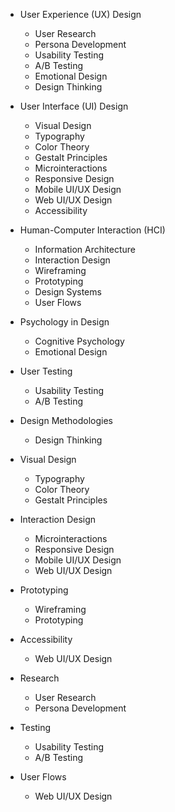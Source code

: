 - User Experience (UX) Design
  - User Research
  - Persona Development
  - Usability Testing
  - A/B Testing
  - Emotional Design
  - Design Thinking

- User Interface (UI) Design
  - Visual Design
  - Typography
  - Color Theory
  - Gestalt Principles
  - Microinteractions
  - Responsive Design
  - Mobile UI/UX Design
  - Web UI/UX Design
  - Accessibility

- Human-Computer Interaction (HCI)
  - Information Architecture
  - Interaction Design
  - Wireframing
  - Prototyping
  - Design Systems
  - User Flows

- Psychology in Design
  - Cognitive Psychology
  - Emotional Design

- User Testing
  - Usability Testing
  - A/B Testing

- Design Methodologies
  - Design Thinking

- Visual Design
  - Typography
  - Color Theory
  - Gestalt Principles

- Interaction Design
  - Microinteractions
  - Responsive Design
  - Mobile UI/UX Design
  - Web UI/UX Design

- Prototyping
  - Wireframing
  - Prototyping

- Accessibility
  - Web UI/UX Design

- Research
  - User Research
  - Persona Development

- Testing
  - Usability Testing
  - A/B Testing

- User Flows
  - Web UI/UX Design
